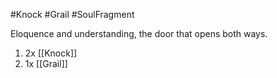 #Knock #Grail #SoulFragment 

Eloquence and understanding, the door that opens both ways.

1. 2x [[Knock]]
2. 1x [[Grail]]